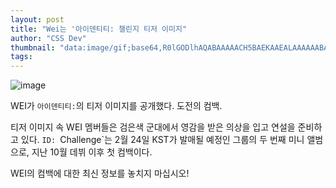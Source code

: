 ```yaml
---
layout: post
title: "Wei는 '아이덴티티: 챌린지 티저 이미지"
author: "CSS Dev"
thumbnail: "data:image/gif;base64,R0lGODlhAQABAAAAACH5BAEKAAEALAAAAAABAAEAAAICTAEAOw=="
tags: 
---
```



![image](https://i.redd.it/djdroj9ogvf61.jpg)

WEI가 `아이덴티티:`의 티저 이미지를 공개했다. 도전의 컴백.

티저 이미지 속 WEI 멤버들은 검은색 군대에서 영감을 받은 의상을 입고 연설을 준비하고 있다. `ID: `Challenge`는 2월 24일 KST가 발매될 예정인 그룹의 두 번째 미니 앨범으로, 지난 10월 데뷔 이후 첫 컴백이다.

WEI의 컴백에 대한 최신 정보를 놓치지 마십시오!